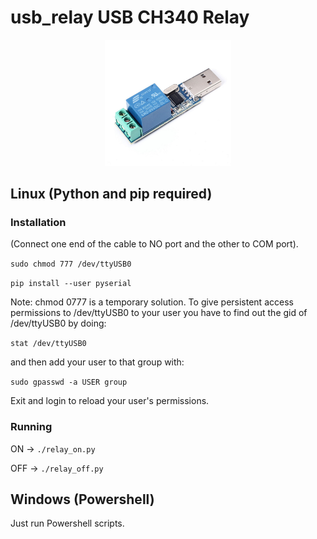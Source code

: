 # usb_relay USB CH340 Relay
<p align="center"><img src="usb_ch340_relay.jpg" width="40%"></p>

## Linux (Python and pip required)

### Installation

(Connect one end of the cable to NO port and the other to COM port).

```sudo chmod 777 /dev/ttyUSB0```

```pip install --user pyserial```

Note: chmod 0777 is a temporary solution. To give persistent access permissions to /dev/ttyUSB0 to your user you have to find out the gid of /dev/ttyUSB0 by doing:

```stat /dev/ttyUSB0```

and then add your user to that group with:

```sudo gpasswd -a USER group```

Exit and login to reload your user's permissions.

### Running

ON -> ```./relay_on.py```

OFF -> ```./relay_off.py```

## Windows (Powershell)

Just run Powershell scripts.
